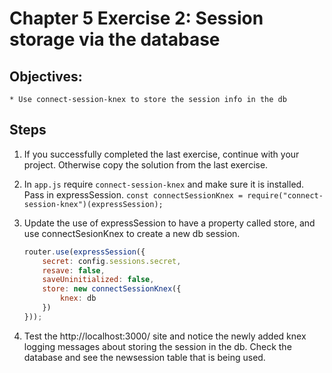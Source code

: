 # Chapter 5 Exercise 2: Session storage via the database

## Objectives:
	* Use connect-session-knex to store the session info in the db

## Steps 

1. If you successfully completed the last exercise, continue with your project. Otherwise copy the solution from the last exercise.

1. In `app.js` require `connect-session-knex` and make sure it is installed. Pass in expressSession.
	```const connectSessionKnex = require("connect-session-knex")(expressSession);```

1. Update the use of expressSession to have a property called store, and use connectSesionKnex to create a new db session.	
	``` javascript
	router.use(expressSession({
		secret: config.sessions.secret,
		resave: false,
		saveUninitialized: false,
		store: new connectSessionKnex({
			knex: db
		})
	}));
	```

1. Test the http://localhost:3000/ site and notice the newly added knex logging messages about storing the session in the db. Check the database and see the newsession table that is being used.